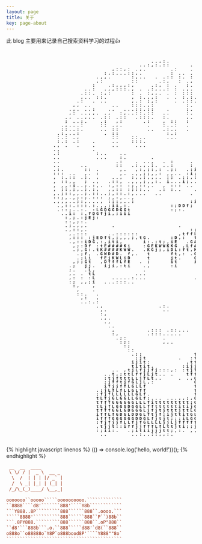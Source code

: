 ```yaml
---
layout: page
title: 关于
key: page-about
---
```


此 blog 主要用来记录自己搜索资料学习的过程:+1:

<style>
pre.img {
    font-size: 8pt;
    letter-spacing: 4px;
    line-height: 8pt;
    font-weight: bold;
}
</style>
<pre class="img">                                                                                                

									 ..,:.                                                  
								  ..:,:.::     .                                            
						   ,::,: .,.      .:   . ..  .                                      
						 :,:...::,.       : .. .  :. :.                                     
					   .,,.     :,..  . .:: :. :  .: .::.                                   
					   ,:       ::     .:,  : .,   :   :,                                   
					  :   .:,,,:,    .:, : .  ;. :.:     ,.                                 
					..:  .,,:::., . .:,..: : .,. :..   .:::                                 
				   .::. :,:     : . :,,. . : ::: :..   .: ,:.                               
				   ,.. ::.      , :.,,:  . . :.:.. .    :.,:.,.                             
				  .:  . ..      ,.: ;,:    . .::..  .   .,.: .,.                            
				 ,, ..     ..   :::.,:        :.    :   .,:, . :,                           
				.,. ..:   ..  ...::.::   .    :.    :  ..,.:.   :                           
				,: ..,,. .,  :,..::.::  ..    :.    :  .::.,.                               
			   ., ..,,. .:: .::  .:::.  :.    ,.    :  .:.::..:. :                          
			   ; ..;.   .:  ,:     .:   , ::  :    :  .:, ..   ,::..                        
			  .,...:    :: .,.      .   :..:  .    , .::,    : .:..:                        
			  ::..:.    .. ::       ..  .:.,  .   ., :..:    :. ,..::                       
			 .:...:      . ::            :.:      .:....     :: ,...,                       
			 :.: .,        ::   ::..     ...      .      ..  :: ,.  :                       
			 :.: .:   .    ..   :::.                     .:  .:.,.. :                       
			., .  .   .    ..    ...               .     :.  ::,:.. :                       
			.,        .                            :     .   :.:. : :                       
			.:         :..   ..                    ,    .    ..  :, ,                       
			..         ...   :.      .           . ;   .:        ,: ,                       
			..              .:   . ..,  . :    .  .i  :::        ,.:,                       
			..     ..       ::  .:.,.;. ..:    :  ,i  :.:        : ,:                       
			.:.     :: .     ,.  ,:,;:,: .;:  .:i.:;,.,  :  ..   : : .                       
			::: ..  ,. :     ,. .,,;;,,: ,,.. :i;::;.;.  .   :.  . . :                       
			, :.:: .;. ,   ..,  :,,;,,,. ;; .:;,::,,.:   .   ::. ... :                       
			, ::,,  ; .,  .::, .,,,;,,:. i...i;...,::     . .:i   .:.,                       
			, ,,:i..;.:,. :,:: :;,::,.  , ::: .. ,...     : .,:.:..:;.                       
			, ;:,;,.;.:,  ,,:: :;::..  .: :..   ..        ::,:,,,.:,;                        
			,.;::,,.;.::..;,::.:,...  ..       .          :::.,:, :,,.                       
			::;,.,;:;.::: ;,:,..,                 .:,,::  ,,.:::;::..:                       
			.,,,..;:,..., :;:,..:              :iGDEEKKEGt.;:...,.: ::                       
			 .,::.:::.:.,,;ii,:.          :;DDf;       .i.:,. ...  ;.                       
			 .::;..:. :LGDGGDGGt          :;:.           .::.  .. .,                        
			  ..i: :.fDGfji,;iii                          .,, .   ::                        
			   :,;.:jEj:                                  .,;     ;.                        
			   ::,;:.                                      :;. . ;.                         
			   .;.,,.      .                .              .,  :.,                          
			   .,::,.                          :;iiitiii:  .,. :,.                          
				,.:::     ..::::::          ,tffLfjtitfLGj,., .:;                           
				,::: :jEDft,;,,,;,tG.     :D,:  fDKK#Kj, ;GKi;:i.                           
				.,::iDG,:,iti,     i:.;t;,iE  .G##W#LLEDt ,Dji,:                            
				 ,;:Df :tE####Ki   :GEKWWKKG ,Lf####  tf;,.LEf: .                           
				 .;,G:.tK####KWW.  .KGj;,iDL:ft,KK#W  tf : jWL,,,;.                         
				  .;f, .GWD#D. f,.  t     ft,: .GjDWfDG:   jD,    :,                        
				  .;Li  fEjKWLiD    t     jt.   Gftitj;    jG.    .;                        
				 ,;;Gt  ,DfffLfE  . ;     it    i;:.::     jE.   . ;.                       
				.;  jj.  iji,:ti   .,     :i       .       iG   .. ;:                       
				;.  .L,            .                 .   .  . :,, .;                        
				,. . tL          ...               . .... . ::;;. ,,                        
				,: : :L    .....:...            ..::::::.   ,..:  ,:                        
				:; ,,;i  ...:::..                 ..        ,    ,;                         
				 :,   ,                                    .,   .. .                        
				  ,   .                                    .,.:,;                           
				  ::.  .                                   .:.:,                            
				   ,:  ,                                   ::                               
				   ..:.:                                   ::                               
					   .,              .:.                 :                                
						,.              ..                ..                                
						:,                               .:                                 
						.,.                              ::                                 
						 .,                             .:                                  
						  ..                           .:                                   
						   ,        .::: .::...        :,                                   
						   :,       .:::.....         :,.                                   
							.;:         .           ,;                                      
							 :;:        ,,.         ,                                       
							  :;                  .;                                        
							   ::                .;:                                        
								.;;             tjt.                                        
								 ;jt        .  :tjft.                                       
								ijit:         ,ttjfG                                        
								titit,       :ijjjffi                                       
						   .. ,tjLfjjfj:::,: :tjfffLLt: .                                   
						 ..t,;ttLffjLjt.. .   tfffLffft;;                                   
						 :tjftttLLjfLt,.    . .,GLfLLfLjj:                                  
						 ;jfftjfGLjL,:          GLfLLfLLjj:                                 
						 ifjjffLGLLf            fLGLLLLLLLf;,                               
					   .;jLfLfLLGLff            fGLLLLLGLLfjf,                              
					   ;fjfLLLLLLGLf.           fGLGLLGGLLjjjt.                             
					   tLfjGLGGLLGLf;... ...,,;,GGGGLLGLLGLffj.                             
					   tfffGGGGGGLLLfittttttttt;GGGLLGGLLGffLf                              
					   tLjfLGGGDGGLLffttttttitijGGLGGDGGGLfGfj                              
					   tfffGGLGDGGGLjfjtjtttjttLGGDGDGDGfGLffj                              
					   iffLfGDGLDDGLftjf;ijttitGLGLDGDLLLfffGt                              
					   ifffGGGGGGDDGLfjtjt;;;iLGGGGGGfLfLffffi                              
					   ;fjfjjfLLfjfGLLLLjjLjfffffLLjjjtft;jtf.                              
					   ,tjjt::iffjjfffLfLttjti;;jti:,.:,.:,ij                               
					   :;ii:.  .;itiijjjtt;,:. ,,:         :;                               
						..      ..:..::,,:.                                                 																						

</pre>

{% highlight javascript linenos %}
(() => console.log('hello, world!'))();
{% endhighlight %}

```ini
 __  __  ____        
 \ \/ / |  _ \  __ _ 
  \  /  | | | |/ _` |
  /  \ _| |_| | (_| |
 /_/\_(_)____/ \__,_|

ooooooo``ooooo`````oooooooooo.`````````````
``8888````d8'```````888'````Y8b````````````
​```Y888..8P`````````888``````888``.oooo.```
​`````8888'``````````888``````888``P``)88b``
​```.8PY888.`````````888``````888``.oP"888``
``d8'```888b```.o.``888`````d88'`d8(``888``
o888o``o88888o`Y8P`o888bood8P'````Y888""8o`
​```````````````````````````````````````````
```
